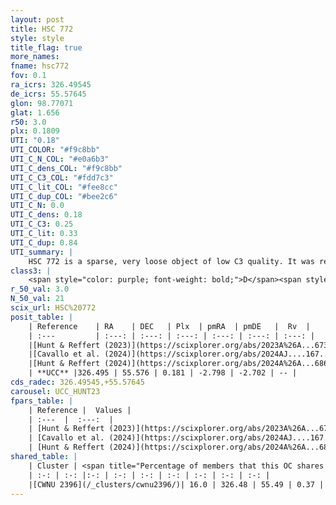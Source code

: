 ```yaml
---
layout: post
title: HSC 772
style: style
title_flag: true
more_names: 
fname: hsc772
fov: 0.1
ra_icrs: 326.49545
de_icrs: 55.57645
glon: 98.77071
glat: 1.656
r50: 3.0
plx: 0.1809
UTI: "0.18"
UTI_COLOR: "#f9c8bb"
UTI_C_N_COL: "#e0a6b3"
UTI_C_dens_COL: "#f9c8bb"
UTI_C_C3_COL: "#fdd7c3"
UTI_C_lit_COL: "#fee8cc"
UTI_C_dup_COL: "#bee2c6"
UTI_C_N: 0.0
UTI_C_dens: 0.18
UTI_C_C3: 0.25
UTI_C_lit: 0.33
UTI_C_dup: 0.84
UTI_summary: |
    HSC 772 is a sparse, very loose object of low C3 quality. It was recently reported in the literature.<br><br>This is very likely a unique object, which shares a small percentage of members with at least one previously reported entry.<br><br><span style="color: #99180f; font-weight: bold;">Warning: </span>contains less than 25 stars with <i>P>0.5</i> estimated.
class3: |
    <span style="color: purple; font-weight: bold;">D</span><span style="color: #FFC300; font-weight: bold;">B</span>
r_50_val: 3.0
N_50_val: 21
scix_url: HSC%20772
posit_table: |
    | Reference    | RA    | DEC   | Plx  | pmRA  | pmDE   |  Rv  |
    | :---         | :---: | :---: | :---: | :---: | :---: | :---: |
    |[Hunt & Reffert (2023)](https://scixplorer.org/abs/2023A%26A...673A.114H) | 326.518 | 55.593 | 0.186 | -2.759 | -2.693 | -- |
    |[Cavallo et al. (2024)](https://scixplorer.org/abs/2024AJ....167...12C) | 326.484 | 55.537 | 0.186 | -- | -- | -- |
    |[Hunt & Reffert (2024)](https://scixplorer.org/abs/2024A%26A...686A..42H) | 326.518 | 55.593 | 0.186 | -2.759 | -2.693 | -- |
    | **UCC** |326.495 | 55.576 | 0.181 | -2.798 | -2.702 | -- | 
cds_radec: 326.49545,+55.57645
carousel: UCC_HUNT23
fpars_table: |
    | Reference |  Values |
    | :---  |  :---:  |
    | [Hunt & Reffert (2023)](https://scixplorer.org/abs/2023A%26A...673A.114H) | `AV50=3.041, diffAV50=2.014, MOD50=13.385, logAge50=7.001` |
    | [Cavallo et al. (2024)](https://scixplorer.org/abs/2024AJ....167...12C) | `AV50=3.02, dMod50=13.01, logAge50=7.48, [Fe/H]50=0.14` |
    | [Hunt & Reffert (2024)](https://scixplorer.org/abs/2024A%26A...686A..42H) | `MassJ=196.748` |
shared_table: |
    | Cluster | <span title="Percentage of members that this OC shares with the ones listed">%</span>   | RA   | DEC   | Plx   | pmRA  | pmDE  | Rv | UTI |
    | :-: | :-: |:-: | :-: | :-: | :-: | :-: | :-: | :-: |
    |[CWNU 2396](/_clusters/cwnu2396/)| 16.0 | 326.48 | 55.49 | 0.37 | -2.7 | -2.69 | -- |0.1 |
---
```

